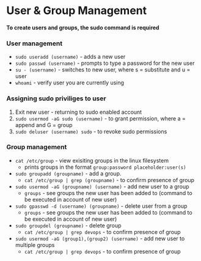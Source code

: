 # User & Group Management

**To create users and groups, the sudo command is required**

### User management
  - `sudo useradd (username)` - adds a new user
  - `sudo passwd (username)` - prompts to type a password for the new user
  - `su - (username)` - switches to new user, where s = substitute and u = user
  - `whoami` - verify user you are currently using

### Assigning sudo priviliges to user
1. Exit new user - returning to sudo enabled account
2. `sudo usermod -aG sudo (username)` - to grant permission, where a = append and G = group
3. `sudo deluser (username) sudo` - to revoke sudo permissions

### Group management
  - `cat /etc/group` - view exisiting groups in the linux filesystem
    - prints groups in the format `group:password placeholder:user(s)`
  - `sudo groupadd (groupname)` - add a group.
    - `cat /etc/group | grep (groupname)` - to confirm presence of group
  - `sudo usermod -aG (groupname) (username)` - add new user to a group
    - `groups` - see groups the new user has been added to (command to be executed in account of new user)
  - `sudo gpasswd -d (username) (groupname)` - delete user from a group
     - `groups` - see groups the new user has been added to (command to be executed in account of new user)
  - `sudo groupdel (groupname)` - delete group
     - `cat /etc/group | grep devops` - to confirm presence of group
  - `sudo usermod -aG (group1),(group2) (username)` - add new user to multiple groups
     - `cat /etc/group | grep devops` - to confirm presence of group


